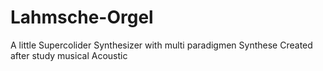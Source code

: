 # Lahmsche-Orgel
A little Supercolider Synthesizer with multi paradigmen Synthese Created after study musical Acoustic
